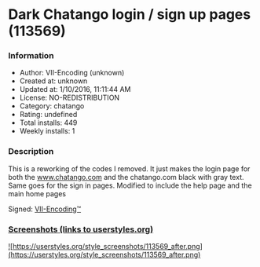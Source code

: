 # Dark Chatango login / sign up pages (113569)

### Information
- Author: VII-Encoding (unknown)
- Created at: unknown
- Updated at: 1/10/2016, 11:11:44 AM
- License: NO-REDISTRIBUTION
- Category: chatango
- Rating: undefined
- Total installs: 449
- Weekly installs: 1


### Description
This is a reworking of the codes I removed. It just makes the login page for both the www.chatango.com and the chatango.com black with gray text. Same goes for the sign in pages. Modified to include the help page and the main home pages

Signed: <a href="http://vii-encoding.weebly.com/" target="_blank">VII-Encoding™</font>


### Screenshots (links to userstyles.org)
![https://userstyles.org/style_screenshots/113569_after.png](https://userstyles.org/style_screenshots/113569_after.png)


